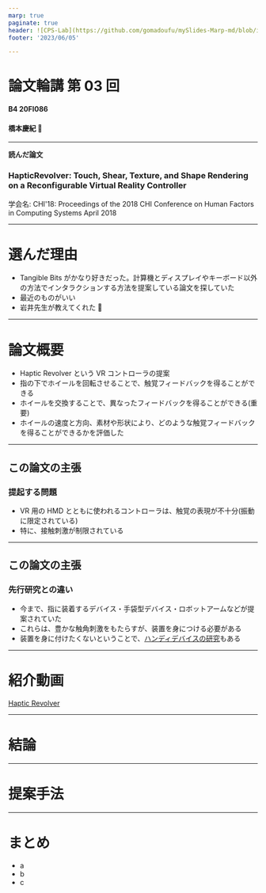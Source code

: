 ```yaml
---
marp: true
paginate: true
header: ![CPS-Lab](https://github.com/gomadoufu/mySlides-Marp-md/blob/image/CPS-Lab/CPSLab.png?raw=true)
footer: '2023/06/05'

---
```


# 論文輪講 第 03 回

#### B4 20FI086

#### 橋本慶紀 🦭

---

**読んだ論文**

### HapticRevolver: Touch, Shear, Texture, and Shape Rendering on a Reconfigurable Virtual Reality Controller

学会名: CHI'18: Proceedings of the 2018 CHI Conference on Human Factors in Computing Systems April 2018

---

# 選んだ理由

- Tangible Bits がかなり好きだった。計算機とディスプレイやキーボード以外の方法でインタラクションする方法を提案している論文を探していた
- 最近のものがいい
- 岩井先生が教えてくれた 🌟

---

# 論文概要

- Haptic Revolver という VR コントローラの提案
- 指の下でホイールを回転させることで、触覚フィードバックを得ることができる
- ホイールを交換することで、異なったフィードバックを得ることができる(重要)
- ホイールの速度と方向、素材や形状により、どのような触覚フィードバックを得ることができるかを評価した

---

## この論文の主張

### 提起する問題

- VR 用の HMD とともに使われるコントローラは、触覚の表現が不十分(振動に限定されている)
- 特に、接触刺激が制限されている

---

## この論文の主張

### 先行研究との違い

- 今まで、指に装着するデバイス・手袋型デバイス・ロボットアームなどが提案されていた
- これらは、豊かな触角刺激をもたらすが、装置を身につける必要がある
- 装置を身に付けたくないということで、[ハンディデバイスの研究](https://dl.acm.org/doi/10.1145/2984511.2984526)もある

---

# 紹介動画

[Haptic Revolver](https://dl.acm.org/doi/10.1145/3173574.3173660)

---

# 結論

---

# 提案手法

---

# まとめ

- a
- b
- c

